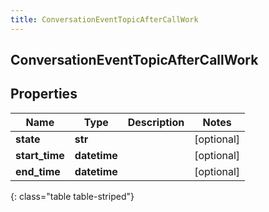 ```yaml
---
title: ConversationEventTopicAfterCallWork
---
```

## ConversationEventTopicAfterCallWork

## Properties

|Name | Type | Description | Notes|
|------------ | ------------- | ------------- | -------------|
| **state** | **str** |  | [optional] |
| **start_time** | **datetime** |  | [optional] |
| **end_time** | **datetime** |  | [optional] |
{: class="table table-striped"}


